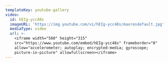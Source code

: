```yaml
---
templateKey: youtube-gallery
video:
  id: hEIg-ycc48s
  imageURL: 'https://img.youtube.com/vi/hEIg-ycc48s/maxresdefault.jpg'
  mediaType: video
  url: >-
    <iframe width="560" height="315"
    src="https://www.youtube.com/embed/hEIg-ycc48s" frameborder="0"
    allow="accelerometer; autoplay; encrypted-media; gyroscope;
    picture-in-picture" allowfullscreen></iframe>
---
```


